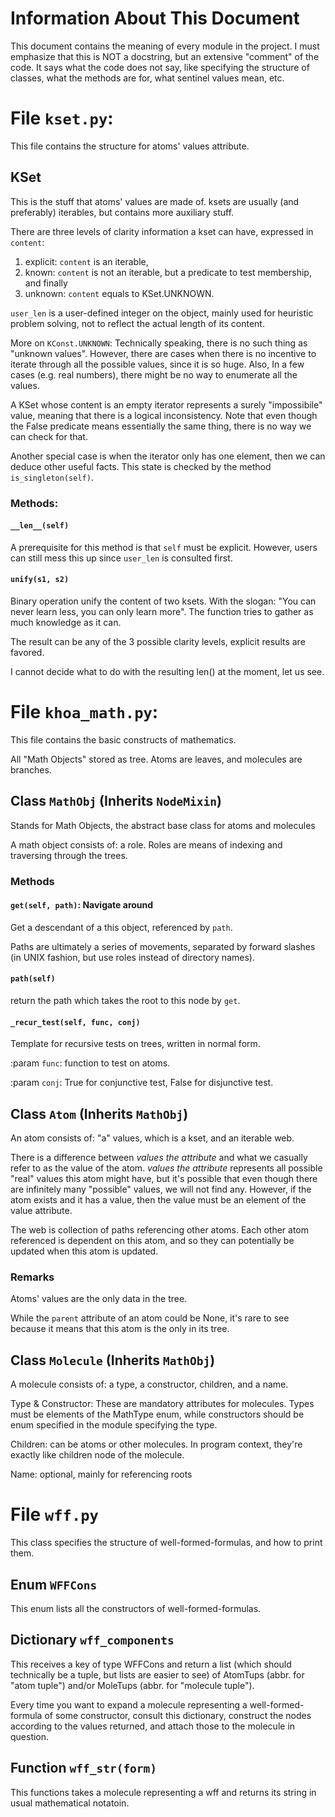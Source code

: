 # Information About This Document
This document contains the meaning of every module in the project. I must emphasize
that this is NOT a docstring, but an extensive "comment" of the code. It says what
the code does not say, like specifying the structure of classes, what the methods are for,
what sentinel values mean, etc.

# File `kset.py`:
This file contains the structure for atoms' values attribute.

## KSet
This is the stuff that atoms' values are made of. ksets are usually
(and preferably) iterables, but contains more auxiliary stuff.

There are three levels of clarity information a kset can have, expressed in `content`:
1. explicit: `content` is an iterable,
2. known: `content` is not an iterable, but a predicate to test membership, and finally
3. unknown: `content` equals to KSet.UNKNOWN.

`user_len` is a user-defined integer on the object, mainly
used for heuristic problem solving, not to reflect the actual length of
its content.

More on `KConst.UNKNOWN`: Technically speaking, there is no such thing as "unknown values".
However, there are cases when there is no incentive to iterate
through all the possible values, since it is so huge. Also, In a few cases
(e.g. real numbers), there might be no way to enumerate all the values.

A KSet whose content is an empty iterator represents a surely "impossibile" value,
meaning that there is a logical inconsistency. Note that even though the False predicate
means essentially the same thing, there is no way we can check for that.

Another special case is when the iterator only has one element, then we can deduce
other useful facts. This state is checked by the method `is_singleton(self)`.


### Methods:
#### `__len__(self)`
A prerequisite for this method is that `self` must be explicit. However, users can
still mess this up since `user_len` is consulted first.

#### `unify(s1, s2)`
Binary operation unify the content of two ksets. With the slogan:
"You can never learn less, you can only learn more". The function tries
to gather as much knowledge as it can.

The result can be any of the 3 possible clarity levels, explicit results are favored.

I cannot decide what to do with the resulting len() at the moment, let us see.

# File `khoa_math.py`:
This file contains the basic constructs of mathematics.

All "Math Objects" stored as tree. Atoms are leaves, and
molecules are branches.

## Class `MathObj` (Inherits `NodeMixin`)
Stands for Math Objects, the abstract base class for atoms and molecules

A math object consists of: a role. Roles are means of indexing
and traversing through the trees.

### Methods
#### `get(self, path)`: Navigate around
Get a descendant of a this object, referenced by `path`.

Paths are ultimately a series of movements, separated by forward slashes
(in UNIX fashion, but use roles instead of directory names).

#### `path(self)`
return the path which takes the root to this node by `get`.

#### `_recur_test(self, func, conj)`
Template for recursive tests on trees, written in normal form.

:param `func`: function to test on atoms.

:param `conj`: True for conjunctive test, False for disjunctive test.

## Class `Atom` (Inherits `MathObj`)
An atom consists of: "a" values, which is a kset, and an iterable web.

There is a difference between *values the attribute* and what we
casually refer to as the value of the atom.
*values the attribute* represents all possible "real" values this atom might have,
but it's possible that even though there are infinitely many "possible"
values, we will not find any. However, if the atom exists and it has a value,
then the value must be an element of the value attribute.

The web is collection of paths referencing other atoms. Each other atom referenced
is dependent on this atom, and so they can potentially be updated when this atom
is updated.

### Remarks
Atoms' values are the only data in the tree.

While the `parent` attribute of an atom could be None, it's rare to see
because it means that this atom is the only in its tree.

## Class `Molecule` (Inherits `MathObj`)
A molecule consists of: a type, a constructor, children, and a name.

Type & Constructor: These are mandatory attributes for molecules.
Types must be elements of the MathType enum, while constructors should be
enum specified in the module specifying the type.

Children: can be atoms or other molecules. In program context, they're exactly
like children node of the molecule.

Name: optional, mainly for referencing roots

# File `wff.py`
This class specifies the structure of well-formed-formulas, and how to print them.

## Enum `WFFCons`
This enum lists all the constructors of well-formed-formulas.

## Dictionary `wff_components`
This receives a key of type WFFCons and return a list (which should technically be
a tuple, but lists are easier to see) of AtomTups (abbr. for "atom tuple")
and/or MoleTups (abbr. for "molecule tuple").

Every time you want to expand a molecule representing a well-formed-formula of
some constructor, consult this dictionary, construct the nodes according to
the values returned, and attach those to the molecule in question.

## Function `wff_str(form)`
This functions takes a molecule representing a wff and returns its string
in usual mathematical notatoin.

